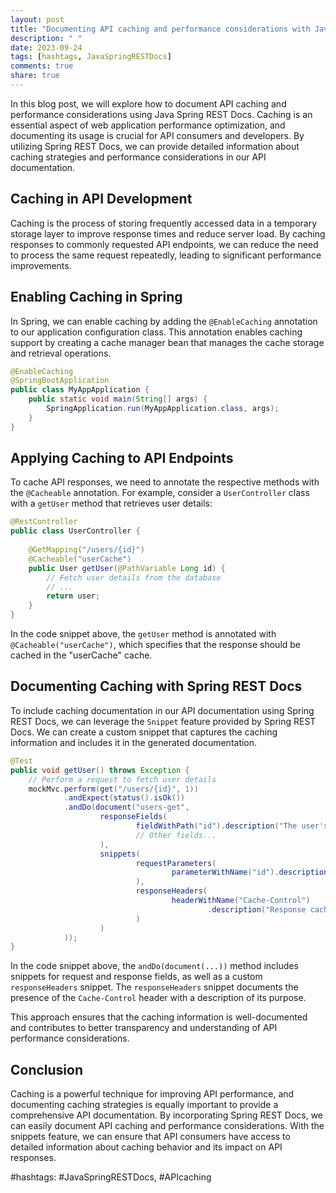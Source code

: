 ```yaml
---
layout: post
title: "Documenting API caching and performance considerations with Java Spring REST Docs"
description: " "
date: 2023-09-24
tags: [hashtags, JavaSpringRESTDocs]
comments: true
share: true
---
```


In this blog post, we will explore how to document API caching and performance considerations using Java Spring REST Docs. Caching is an essential aspect of web application performance optimization, and documenting its usage is crucial for API consumers and developers. By utilizing Spring REST Docs, we can provide detailed information about caching strategies and performance considerations in our API documentation.

## Caching in API Development

Caching is the process of storing frequently accessed data in a temporary storage layer to improve response times and reduce server load. By caching responses to commonly requested API endpoints, we can reduce the need to process the same request repeatedly, leading to significant performance improvements.

## Enabling Caching in Spring

In Spring, we can enable caching by adding the `@EnableCaching` annotation to our application configuration class. This annotation enables caching support by creating a cache manager bean that manages the cache storage and retrieval operations.

```java
@EnableCaching
@SpringBootApplication
public class MyAppApplication {
    public static void main(String[] args) {
        SpringApplication.run(MyAppApplication.class, args);
    }
}
```

## Applying Caching to API Endpoints

To cache API responses, we need to annotate the respective methods with the `@Cacheable` annotation. For example, consider a `UserController` class with a `getUser` method that retrieves user details:

```java
@RestController
public class UserController {
    
    @GetMapping("/users/{id}")
    @Cacheable("userCache")
    public User getUser(@PathVariable Long id) {
        // Fetch user details from the database
        // ...
        return user;
    }
}
```

In the code snippet above, the `getUser` method is annotated with `@Cacheable("userCache")`, which specifies that the response should be cached in the "userCache" cache.

## Documenting Caching with Spring REST Docs

To include caching documentation in our API documentation using Spring REST Docs, we can leverage the `Snippet` feature provided by Spring REST Docs. We can create a custom snippet that captures the caching information and includes it in the generated documentation.

```java
@Test
public void getUser() throws Exception {
    // Perform a request to fetch user details
    mockMvc.perform(get("/users/{id}", 1))
            .andExpect(status().isOk())
            .andDo(document("users-get",
                    responseFields(
                            fieldWithPath("id").description("The user's ID"),
                            // Other fields...
                    ),
                    snippets(
                            requestParameters(
                                    parameterWithName("id").description("The user's ID")
                            ),
                            responseHeaders(
                                    headerWithName("Cache-Control")
                                            .description("Response caching control instructions")
                            )
                    )
            ));
}
```

In the code snippet above, the `andDo(document(...))` method includes snippets for request and response fields, as well as a custom `responseHeaders` snippet. The `responseHeaders` snippet documents the presence of the `Cache-Control` header with a description of its purpose.

This approach ensures that the caching information is well-documented and contributes to better transparency and understanding of API performance considerations.

## Conclusion

Caching is a powerful technique for improving API performance, and documenting caching strategies is equally important to provide a comprehensive API documentation. By incorporating Spring REST Docs, we can easily document API caching and performance considerations. With the snippets feature, we can ensure that API consumers have access to detailed information about caching behavior and its impact on API responses.

#hashtags: #JavaSpringRESTDocs, #APIcaching